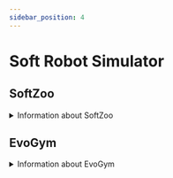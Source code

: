 ```yaml
---
sidebar_position: 4
---
```


# Soft Robot Simulator

## SoftZoo

<details> <summary>Information about SoftZoo</summary>
<h2 align="center">
  <b>SoftZoo</b>

<div align="center">
    <a href="https://github.com/zswang666/softzoo" target="_blank"><img src="https://img.shields.io/badge/Website-SoftZoo-red"></img></a>
    &nbsp;
    <a href="https://openreview.net/pdf?id=Xyme9p1rpZw" target="_blank"><img src="https://img.shields.io/badge/Paper-OpenReview-green"></img></a>
    &nbsp;
    <a href="https://github.com/zswang666/softzoo" target="_blank"><img src="https://img.shields.io/badge/Source-Code-purple"></img></a>
</div>
</h2>

<div align="center">
<div style={{ textAlign: 'center' }}>
    <img src="https://github.com/zswang666/softzoo/raw/main/imgs/demo.png"  />
  </div>
</div>

> SoftGym: Benchmarking Deep Reinforcement Learning for Deformable Object Manipulation

</details>

## EvoGym

<details> <summary>Information about EvoGym</summary>
<h2 align="center">
  <b>EvoGym</b>

<div align="center">
    <a href="https://evolutiongym.github.io/" target="_blank"><img src="https://img.shields.io/badge/Website-EvoGym-red"></img></a>
    &nbsp;
    <a href="https://arxiv.org/pdf/2201.09863.pdf" target="_blank"><img src="https://img.shields.io/badge/Paper-ArXiv-green"></img></a>
    &nbsp;
    <a href="https://github.com/EvolutionGym" target="_blank"><img src="https://img.shields.io/badge/Source-Code-purple"></img></a>
</div>
</h2>

<div align="center">
<div style={{ textAlign: 'center' }}>
    <img src="https://evolutiongym.github.io/assets/images/ga_carry_small_rect_1_g30_r1.gif"  />
  </div>
</div>

> Evolution Gym: A Large-Scale Benchmark for Evolving Soft Robots. Evolution Gym, the first large-scale benchmark for co-optimizing the design and control of soft robots.

</details>